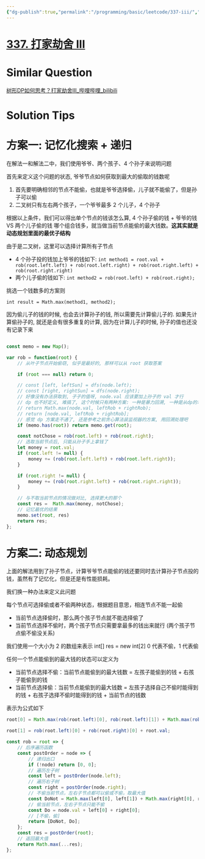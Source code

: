 ```yaml
---
{"dg-publish":true,"permalink":"/programming/basic/leetcode/337-iii/","tags":["leetcode/dp/iteration","leetcode/recursive/memo","leetcode/tree/traversal/sub-tree","leetcode/unsolved"]}
---
```



# [337. 打家劫舍 III](https://leetcode.cn/problems/house-robber-iii/)

# Similar Question

[树形DP如何思考？打家劫舍III\_哔哩哔哩\_bilibili](https://www.bilibili.com/video/BV1vu4y1f7dn/?buvid=XYE3EE4E9D39DAE1F344579EF09E8FEC87594&is_story_h5=false&mid=zoB%2FPYxsFRVrBrgkb6GfrQ%3D%3D&p=1&plat_id=116&share_from=ugc&share_medium=android&share_plat=android&share_session_id=c62af7bf-31b4-46d9-9a57-df5a31da9e7a&share_source=COPY&share_tag=s_i&timestamp=1694958697&unique_k=mpakjeu&up_id=206214&vd_source=db8a4b4129af2e1d7a3e3f6357bb4d45)

# Solution Tips

# 方案一: 记忆化搜索 + 递归

在解法一和解法二中，我们使用爷爷、两个孩子、4 个孙子来说明问题

首先来定义这个问题的状态, 爷爷节点如何获取到最大的偷取的钱数呢

1. 首先要明确相邻的节点不能偷，也就是爷爷选择偷，儿子就不能偷了，但是孙子可以偷
2. 二叉树只有左右两个孩子，一个爷爷最多 2 个儿子，4 个孙子

根据以上条件，我们可以得出单个节点的钱该怎么算, 4 个孙子偷的钱 + 爷爷的钱 VS 两个儿子偷的钱 哪个组合钱多，就当做当前节点能偷的最大钱数。**这其实就是动态规划里面的最优子结构**

由于是二叉树，这里可以选择计算所有子节点

+ 4 个孙子投的钱加上爷爷的钱如下: `int method1 = root.val + rob(root.left.left) + rob(root.left.right) + rob(root.right.left) + rob(root.right.right)`
+ 两个儿子偷的钱如下: `int method2 = rob(root.left) + rob(root.right);`

挑选一个钱数多的方案则

`int result = Math.max(method1, method2);`

因为偷儿子的钱的时候, 也会去计算孙子的钱, 所以需要先计算偷儿子的. 如果先计算偷孙子的, 就还是会有很多重复的计算, 因为在计算儿子的时候, 孙子的值也还没有记录下来

```js

const memo = new Map();

var rob = function(root) {
    // 从叶子节点开始偷窃, 似乎是最好的, 那样可以从 root 获取答案

    if (root === null) return 0;

    // const [left, leftSun] = dfs(node.left);
    // const [right, rightSun] = dfs(node.right);
    // 好像没有办法获取到, 子子的值呀, node.val 应该要加上孙子的 val 才行
    // dp 也不好定义, 难搞了, 这个时候只有两种方案: 一种是暴力回溯, 一种是从dp的本质出发重新思考问题
    // return Math.max(node.val, leftRob + rightRob);
    // return [node.val, leftRob + rightRob];
    // 感觉 dp 方案走不通了, 还是参考之前贪心算法装监视器的方案, 用回溯处理吧
    if (memo.has(root)) return memo.get(root);

    const notChose = rob(root.left) + rob(root.right);
    // 选取当前节点后, 只能从孙子手上拿钱了
    let money = root.val;
    if (root.left != null) {
        money += (rob(root.left.left) + rob(root.left.right));
    }

    if (root.right != null) {
        money += (rob(root.right.left) + rob(root.right.right));
    }

    // 与不取当前节点的情况做对比, 选择更大的那个
    const res =  Math.max(money, notChose);
    // 记忆最优的结果
    memo.set(root, res)
    return res;
};
```

# 方案二: 动态规划

上面的解法用到了孙子节点，计算爷爷节点能偷的钱还要同时去计算孙子节点投的钱，虽然有了记忆化，但是还是有性能损耗。

我们换一种办法来定义此问题

每个节点可选择偷或者不偷两种状态，根据题目意思，相连节点不能一起偷

+ 当前节点选择偷时，那么两个孩子节点就不能选择偷了
+ 当前节点选择不偷时，两个孩子节点只需要拿最多的钱出来就行 (两个孩子节点偷不偷没关系)

我们使用一个大小为 2 的数组来表示 int[] res = new int[2] 0 代表不偷，1 代表偷

任何一个节点能偷到的最大钱的状态可以定义为

+ 当前节点选择不偷：当前节点能偷到的最大钱数 = 左孩子能偷到的钱 + 右孩子能偷到的钱
+ 当前节点选择偷：当前节点能偷到的最大钱数 = 左孩子选择自己不偷时能得到的钱 + 右孩子选择不偷时能得到的钱 + 当前节点的钱数

表示为公式如下

```java
root[0] = Math.max(rob(root.left)[0], rob(root.left)[1]) + Math.max(rob(root.right)[0], rob(root.right)[1])

root[1] = rob(root.left)[0] + rob(root.right)[0] + root.val;
```

```js
const rob = root => {
    // 后序遍历函数
    const postOrder = node => {
        // 递归出口
        if (!node) return [0, 0];
        // 遍历左子树
        const left = postOrder(node.left);
        // 遍历右子树
        const right = postOrder(node.right);
        // 不偷当前节点，左右子节点都可以偷或不偷，取最大值
        const DoNot = Math.max(left[0], left[1]) + Math.max(right[0], right[1]);
        // 偷当前节点，左右子节点只能不偷
        const Do = node.val + left[0] + right[0];
        // [不偷，偷]
        return [DoNot, Do];
    };
    const res = postOrder(root);
    // 返回最大值
    return Math.max(...res);
};
```
